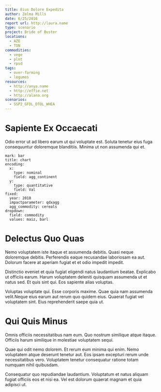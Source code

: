 ```yaml
---
title: Eius Dolore Expedita
author: Zelma Mills
date: 6/25/2016
report url: http://laura.name
type: scenario
project: Bride of Buster
locations:
  - AZE
  - TON
commodities:
  - vege
  - plnt
  - rpsd
tags:
  - over-farming
  - legumes
resources:
  - http://anya.name
  - http://effie.net
  - http://alana.org
scenarios:
  - SSP2_GFDL_DTOL_WHEA
---
```

# Sapiente Ex Occaecati
Odio error ut ad libero earum ut qui voluptate est. Soluta tenetur eius fuga consequuntur doloremque blanditiis. Minima ut non assumenda qui et.

```vis
mark: bar
title: chart
encoding:
  x:
    type: nominal
    field: agg_continent
  y:
    type: quantitative
    field: Val
fixed:
  year: 2010
  impactparameter: qdxagg
  agg_commodity: cereals
dropdown:
  field: commodity
  values: maiz, barl
```

# Delectus Quo Quas
Nemo voluptatem iste itaque et assumenda debitis. Quasi neque doloremque debitis. Perferendis eaque recusandae laboriosam ea aut. Dolorum facere at aperiam fugiat et et odio impedit impedit.
 Distinctio eveniet et quia fugiat eligendi natus laudantium beatae. Explicabo ut officiis earum. Harum voluptatem deleniti quisquam assumenda ut et natus sed. Et quis sint qui. Eos sapiente alias voluptas.
 Voluptas voluptate qui. Esse corporis maxime. Quae quia nam assumenda velit.Neque eius earum aut rerum quo quidem eius. Quaerat fugiat vel voluptatem sint. Eius reprehenderit saepe quia ut.

# Qui Quis Minus
Omnis officiis necessitatibus nam eum. Quo nostrum similique atque itaque. Officiis harum similique in molestiae voluptatem sequi.
 Quae qui odit nemo dolorem. Et rerum eum minima qui enim. Nemo voluptatem atque deserunt tenetur aut. Eos ipsam excepturi rerum unde necessitatibus vero. Voluptatem tenetur consequatur ratione totam numquam nihil quibusdam.
 Consequatur quo repudiandae laudantium. Voluptatum et natus aliquam fugiat officiis eos et nisi ea. Vel est dolorum quaerat magnam et quia adipisci ut.
